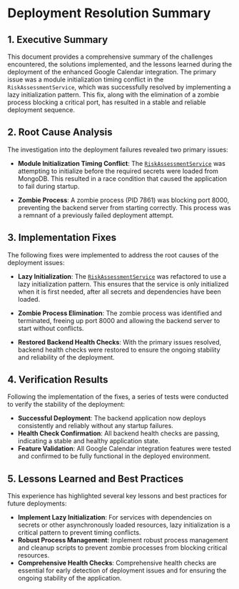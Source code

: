 # Deployment Resolution Summary

## 1. Executive Summary

This document provides a comprehensive summary of the challenges encountered, the solutions implemented, and the lessons learned during the deployment of the enhanced Google Calendar integration. The primary issue was a module initialization timing conflict in the `RiskAssessmentService`, which was successfully resolved by implementing a lazy initialization pattern. This fix, along with the elimination of a zombie process blocking a critical port, has resulted in a stable and reliable deployment sequence.

## 2. Root Cause Analysis

The investigation into the deployment failures revealed two primary issues:

- **Module Initialization Timing Conflict**: The [`RiskAssessmentService`](backend/services/risk_assessment.py:244) was attempting to initialize before the required secrets were loaded from MongoDB. This resulted in a race condition that caused the application to fail during startup.

- **Zombie Process**: A zombie process (PID 7861) was blocking port 8000, preventing the backend server from starting correctly. This process was a remnant of a previously failed deployment attempt.

## 3. Implementation Fixes

The following fixes were implemented to address the root causes of the deployment issues:

- **Lazy Initialization**: The [`RiskAssessmentService`](backend/services/risk_assessment.py:244) was refactored to use a lazy initialization pattern. This ensures that the service is only initialized when it is first needed, after all secrets and dependencies have been loaded.

- **Zombie Process Elimination**: The zombie process was identified and terminated, freeing up port 8000 and allowing the backend server to start without conflicts.

- **Restored Backend Health Checks**: With the primary issues resolved, backend health checks were restored to ensure the ongoing stability and reliability of the deployment.

## 4. Verification Results

Following the implementation of the fixes, a series of tests were conducted to verify the stability of the deployment:

- **Successful Deployment**: The backend application now deploys consistently and reliably without any startup failures.
- **Health Check Confirmation**: All backend health checks are passing, indicating a stable and healthy application state.
- **Feature Validation**: All Google Calendar integration features were tested and confirmed to be fully functional in the deployed environment.

## 5. Lessons Learned and Best Practices

This experience has highlighted several key lessons and best practices for future deployments:

- **Implement Lazy Initialization**: For services with dependencies on secrets or other asynchronously loaded resources, lazy initialization is a critical pattern to prevent timing conflicts.
- **Robust Process Management**: Implement robust process management and cleanup scripts to prevent zombie processes from blocking critical resources.
- **Comprehensive Health Checks**: Comprehensive health checks are essential for early detection of deployment issues and for ensuring the ongoing stability of the application.